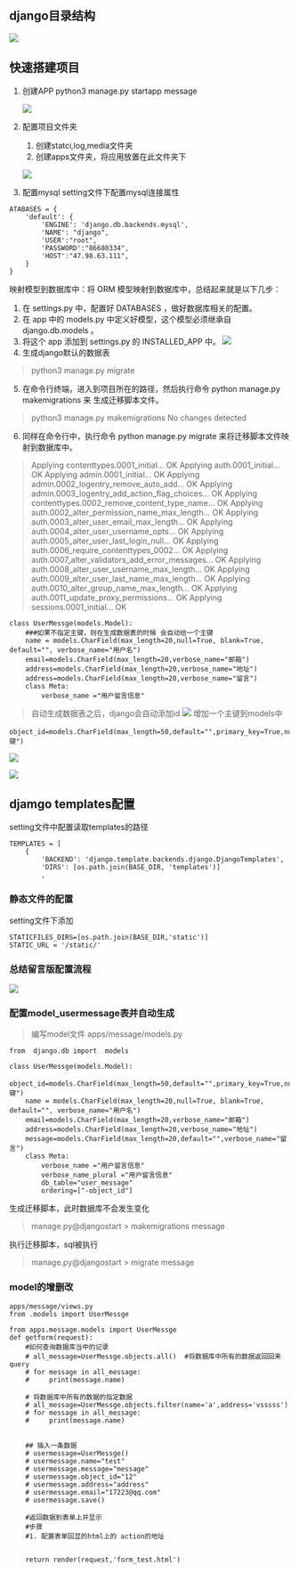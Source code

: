 ## django目录结构
![](./res/回顾留言板/项目初始化.png)




## 快速搭建项目
1. 创建APP
   python3 manage.py startapp message

   ![](./res/回顾留言板/messageM目录结构.png)
2. 配置项目文件夹
   1. 创建statci,log,media文件夹
   2. 创建apps文件夹，将应用放置在此文件夹下

   ![](./res/回顾留言板/配置项目.png) 


3. 配置mysql
setting文件下配置mysql连接属性
```
ATABASES = {
    'default': {
        'ENGINE': 'django.db.backends.mysql',
        'NAME': "django",
        'USER':"root",
        'PASSWORD':"86680334",
        'HOST':"47.98.63.111",
    }
}

```
映射模型到数据库中：将 ORM 模型映射到数据库中，总结起来就是以下几步：
1. 在 settings.py 中，配置好 DATABASES ，做好数据库相关的配置。
2. 在 app 中的 models.py 中定义好模型，这个模型必须继承自 django.db.models 。
3. 将这个 app 添加到 settings.py 的 INSTALLED_APP 中。
 ![](./res/回顾留言板/apps.png) 
4. 生成django默认的数据表
>python3 manage.py migrate
5. 在命令行终端，进入到项目所在的路径，然后执行命令 python manage.py makemigrations 来
生成迁移脚本文件。
>python3 manage.py makemigrations
>No changes detected
6. 同样在命令行中，执行命令 python manage.py migrate 来将迁移脚本文件映射到数据库中。
>Applying contenttypes.0001_initial... OK
  Applying auth.0001_initial... OK
  Applying admin.0001_initial... OK
  Applying admin.0002_logentry_remove_auto_add... OK
  Applying admin.0003_logentry_add_action_flag_choices... OK
  Applying contenttypes.0002_remove_content_type_name... OK
  Applying auth.0002_alter_permission_name_max_length... OK
  Applying auth.0003_alter_user_email_max_length... OK
  Applying auth.0004_alter_user_username_opts... OK
  Applying auth.0005_alter_user_last_login_null... OK
  Applying auth.0006_require_contenttypes_0002... OK
  Applying auth.0007_alter_validators_add_error_messages... OK
  Applying auth.0008_alter_user_username_max_length... OK
  Applying auth.0009_alter_user_last_name_max_length... OK
  Applying auth.0010_alter_group_name_max_length... OK
  Applying auth.0011_update_proxy_permissions... OK
  Applying sessions.0001_initial... OK

```
class UserMessge(models.Model):
    ###如果不指定主键，则在生成数据表的时候 会自动给一个主键
    name = models.CharField(max_length=20,null=True, blank=True,  default="", verbose_name="用户名")
    email=models.CharField(max_length=20,verbose_name="邮箱")
    address=models.CharField(max_length=20,verbose_name="地址")
    address=models.CharField(max_length=20,verbose_name="留言") 
    class Meta:
        verbose_name ="用户留言信息"

```
>自动生成数据表之后，django会自动添加id
![](./res/默认生成数据库表.png)
增加一个主键到models中
```
object_id=models.CharField(max_length=50,default="",primary_key=True,null=False,blank=False,verbose_name="主键")
```
![](./res/添加主键成功.png)


![](./res/完整的数据.png)





## djamgo  templates配置
setting文件中配置读取templates的路径
```
TEMPLATES = [
    {
        'BACKEND': 'django.template.backends.django.DjangoTemplates',
        'DIRS': [os.path.join(BASE_DIR, 'templates')]
        ,
```

### 静态文件的配置
setting文件下添加
```
STATICFILES_DIRS=[os.path.join(BASE_DIR,'static')]
STATIC_URL = '/static/'
```

### 总结留言版配置流程

 ![](./res/回顾留言板/项目配置流程.png) 


### 配置model_usermessage表并自动生成

>编写model文件 apps/message/models.py
```
from  django.db import  models

class UserMessge(models.Model):
    object_id=models.CharField(max_length=50,default="",primary_key=True,null=False,blank=False,verbose_name="主键")
    name = models.CharField(max_length=20,null=True, blank=True,  default="", verbose_name="用户名")
    email=models.CharField(max_length=20,verbose_name="邮箱")
    address=models.CharField(max_length=20,verbose_name="地址")
    message=models.CharField(max_length=20,default="",verbose_name="留言")
    class Meta:
        verbose_name ="用户留言信息"
        verbose_name_plural ="用户留言信息"
        db_table="user_message"
        ordering=["-object_id"]

```
生成迁移脚本，此时数据库不会发生变化
>manage.py@djangostart > makemigrations  message

执行迁移脚本，sql被执行
>manage.py@djangostart > migrate message

### model的增删改
```
apps/message/views.py
from .models import UserMessge

from apps.message.models import UserMessge
def getform(request):
    #如何查询数据库当中的记录
    # all_message=UserMessge.objects.all()  #将数据库中所有的数据返回回来  query
    # for message in all_message:
    #     print(message.name)

    # 将数据库中所有的数据的指定数据
    # all_message=UserMessge.objects.filter(name='a',address='vsssss')
    # for message in all_message:
    #     print(message.name)


    ## 插入一条数据
    # usermessage=UserMessge()
    # usermessage.name="test"
    # usermessage.message="message"
    # usermessage.object_id="12"
    # usermessage.address="address"
    # usermessage.email="17223@qq.com"
    # usermessage.save()

    #返回数据到表单上并显示
    #步骤
    #1. 配置表单回显的html上的 action的地址


    return render(request,'form_test.html')
```